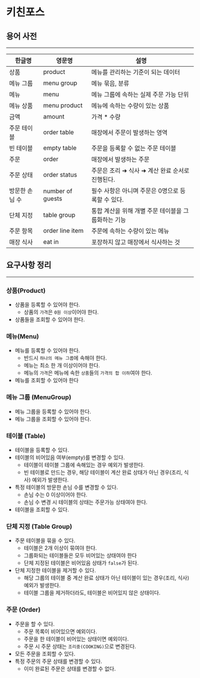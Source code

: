 # 키친포스


##  용어 사전

---

| 한글명 | 영문명 | 설명 |
| --- | --- | --- |
| 상품 | product | 메뉴를 관리하는 기준이 되는 데이터 |
| 메뉴 그룹 | menu group | 메뉴 묶음, 분류 |
| 메뉴 | menu | 메뉴 그룹에 속하는 실제 주문 가능 단위 |
| 메뉴 상품 | menu product | 메뉴에 속하는 수량이 있는 상품 |
| 금액 | amount | 가격 * 수량 |
| 주문 테이블 | order table | 매장에서 주문이 발생하는 영역 |
| 빈 테이블 | empty table | 주문을 등록할 수 없는 주문 테이블 |
| 주문 | order | 매장에서 발생하는 주문 |
| 주문 상태 | order status | 주문은 조리 ➜ 식사 ➜ 계산 완료 순서로 진행된다. |
| 방문한 손님 수 | number of guests | 필수 사항은 아니며 주문은 0명으로 등록할 수 있다. |
| 단체 지정 | table group | 통합 계산을 위해 개별 주문 테이블을 그룹화하는 기능 |
| 주문 항목 | order line item | 주문에 속하는 수량이 있는 메뉴 |
| 매장 식사 | eat in | 포장하지 않고 매장에서 식사하는 것 |


## 요구사항 정리

---
### 상품(Product)
- 상품을 등록할 수 있어야 한다.
  - 상품의 `가격`은 `0원 이상`이어야 한다.
- 상품들을 조회할 수 있어야 한다.

### 메뉴(Menu)
- 메뉴를 등록할 수 있어야 한다.
  - 반드시 `하나의 메뉴 그룹`에 속해야 한다.
  - 메뉴는 최소 한 개 이상이어야 한다.
  - 메뉴의 `가격`은 메뉴에 속한 `상품`들의 `가격의 합 이하`여야 한다.
- 메뉴를 조회할 수 있어야 한다

### 메뉴 그룹 (MenuGroup)
- 메뉴 그룹을 등록할 수 있어야 한다.
- 메뉴 그룹을 조회할 수 있어야 한다.

### 테이블 (Table)
- 테이블을 등록할 수 있다.
- 테이블의 비어있음 여부(empty)를 변경할 수 있다.
  - 테이블이 테이블 그룹에 속해있는 경우 예외가 발생한다.
  - 빈 테이블로 만드는 경우, 해당 테이블이 계산 완료 상태가 아닌 경우(조리, 식사) 예외가 발생한다.
- 특정 테이블의 방문한 손님 수를 변경할 수 있다.
  - 손님 수는 0 이상이어야 한다.
  - 손님 수 변경 시 테이블의 상태는 주문가능 상태여야 한다.
- 테이블을 조회할 수 있다.

### 단체 지정 (Table Group)
- 주문 테이블을 묶을 수 있다.
  - 테이블은 2개 이상이 묶여야 한다.
  - 그룹화되는 테이블들은 모두 비어있는 상태여야 한다
  - 단체 지정된 테이블은 비어있음 상태가 `false`가 된다.
- 단체 지정한 테이블을 제거할 수 있다.
  - 해당 그룹의 테이블 중 계산 완료 상태가 아닌 테이블이 있는 경우(조리, 식사) 예외가 발생한다.
  - 테이블 그룹을 제거하더라도, 테이블은 비어있지 않은 상태이다.

### 주문 (Order)
- 주문을 할 수 있다.
  - 주문 목록이 비어있으면 예외이다.
  - 주문을 한 테이블이 비어있는 상태이면 예외이다.
  - 주문 시 주문 상태는 `조리중(COOKING)`으로 변경된다.
- 모든 주문을 조회할 수 있다.
- 특정 주문의 주문 상태를 변경할 수 있다.
  - 이미 완료된 주문은 상태를 변경할 수 없다.

